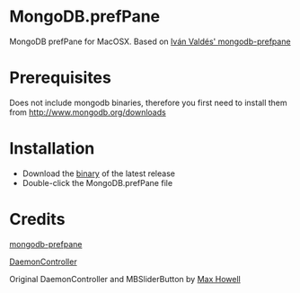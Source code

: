 MongoDB.prefPane
================

MongoDB prefPane for MacOSX. Based on [Iván Valdés' mongodb-prefpane](https://github.com/ivanvc/mongodb-prefpane)

Prerequisites
=============

Does not include mongodb binaries, therefore you first need to install them from http://www.mongodb.org/downloads

Installation
============

* Download the [binary](https://github.com/tessus/MongoDB-prefPane/releases/latest) of the latest release
* Double-click the MongoDB.prefPane file

Credits
=======

[mongodb-prefpane](https://github.com/ivanvc/mongodb-prefpane)

[DaemonController](https://github.com/ivanvc/DaemonController)

Original DaemonController and MBSliderButton by [Max Howell](https://github.com/mxcl)
